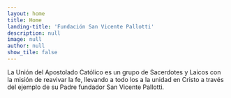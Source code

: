 ```yaml
---
layout: home
title: Home
landing-title: 'Fundación San Vicente Pallotti'
description: null
image: null
author: null
show_tile: false
---
```


La Unión del Apostolado Católico es un grupo de Sacerdotes y Laicos con la misión de reavivar la fe, llevando a todo los a la unidad en Cristo a través del ejemplo de su Padre fundador San Vicente Pallotti.
